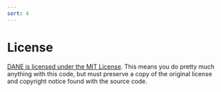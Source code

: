 ```yaml
---
sort: 4
---
```


# License

[DANE is licensed under the MIT License](https://github.com/dane-tool/dane/blob/main/LICENSE). This means you do pretty much anything with this code, but must preserve a copy of the original license and copyright notice found with the source code.
